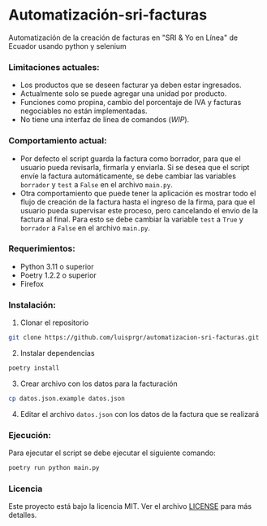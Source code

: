 # Automatización-sri-facturas
Automatización de la creación de facturas en "SRI &amp; Yo en Línea" de Ecuador usando python y selenium


### Limitaciones actuales:
- Los productos que se deseen facturar ya deben estar ingresados.
- Actualmente solo se puede agregar una unidad por producto.
- Funciones como propina, cambio del porcentaje de IVA y facturas negociables no están implementadas.
- No tiene una interfaz de línea de comandos (_WIP_).

### Comportamiento actual:
- Por defecto el script guarda la factura como borrador, para que el usuario pueda revisarla, firmarla y enviarla. Si se desea que el script envíe la factura automáticamente, se debe cambiar las variables `borrador` y `test` a `False` en el archivo `main.py`.
- Otra comportamiento que puede tener la aplicación es mostrar todo el flujo de creación de la factura hasta el ingreso de la firma, para que el usuario pueda supervisar este proceso, pero cancelando el envío de la factura al final. Para esto se debe cambiar la variable `test` a `True` y `borrador` a `False` en el archivo `main.py`. 

### Requerimientos:

- Python 3.11 o superior
- Poetry 1.2.2 o superior
- Firefox

### Instalación:

1. Clonar el repositorio

```bash
git clone https://github.com/luisprgr/automatizacion-sri-facturas.git
```

2. Instalar dependencias

```bash
poetry install
```

3. Crear archivo con los datos para la facturación

```bash
cp datos.json.example datos.json
```

4. Editar el archivo `datos.json` con los datos de la factura que se realizará

### Ejecución:

Para ejecutar el script se debe ejecutar el siguiente comando: 

```bash
poetry run python main.py
```

### Licencia

Este proyecto está bajo la licencia MIT. Ver el archivo [LICENSE](LICENSE) para más detalles.
